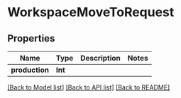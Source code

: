 # WorkspaceMoveToRequest

## Properties

Name | Type | Description | Notes
------------ | ------------- | ------------- | -------------
**production** | **Int** |  | 

[[Back to Model list]](../#documentation-for-models) [[Back to API list]](../#documentation-for-api-endpoints) [[Back to README]](../)


